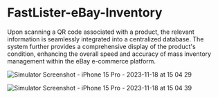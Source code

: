 # FastLister-eBay-Inventory
  Upon scanning a QR code associated with a product, the relevant information is seamlessly integrated into a centralized database. The system further provides a comprehensive display of the product's condition, enhancing the overall speed and accuracy of mass inventory management within the eBay e-commerce platform.

  
![Simulator Screenshot - iPhone 15 Pro - 2023-11-18 at 15 04 29](https://github.com/ZeshanHussain/FastLister-eBay-Inventory/assets/88027437/72b93a92-7c08-42c1-ad95-5a576c596ff1)



![Simulator Screenshot - iPhone 15 Pro - 2023-11-18 at 15 04 39](https://github.com/ZeshanHussain/FastLister-eBay-Inventory/assets/88027437/2f00ad21-c12c-45e8-ab26-f6aa9bba254d)
